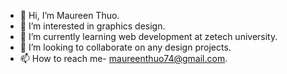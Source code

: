 - 👋 Hi, I’m Maureen Thuo.
- 👀 I’m interested in graphics design.
- 🌱 I’m currently learning web development at zetech university.
- 💞️ I’m looking to collaborate on any design projects.
- 📫 How to reach me- maureenthuo74@gmail.com.

<!---
maureenthuo74/maureenthuo74 is a ✨ special ✨ repository because its `README.md` (this file) appears on your GitHub profile.
You can click the Preview link to take a look at your changes.
--->
